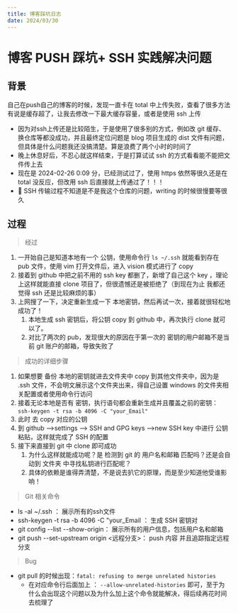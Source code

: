 ```yaml
---
title: 博客踩坑日志
date: 2024/03/30
---
```


# 博客 PUSH 踩坑+ SSH 实践解决问题

## 背景

自己在push自己的博客的时候，发现一直卡在 total 中上传失败，查看了很多方法有说是缓存超了，让我去修改一下最大缓存容量，或者是使用 ssh 上传

* 因为对ssh上传还是比较陌生，于是使用了很多别的方式，例如改 git 缓存、换仓库等都没成功，并且最终定位问题是 blog 项目生成的 dist 文件有问题，但具体是什么问题我还没搞清楚。算是浪费了两个小时的时间了
* 晚上休息好后，不忍心就这样结束，于是打算试试 ssh 的方式看看能不能把文件传上去
* 现在是 2024-02-26 0:09 分，已经测试过了，使用 https 依然等很久还是在 total 没反应，但改用 ssh 后直接就上传通过了！！！
* :rocket: SSH 传输过程不知道是不是我这个仓库的问题，writing 的时候很慢要等很久

## 过程

> 经过

1. 一开始自己是知道本地有一个 公钥，使用命令行 `ls ~/.ssh` 就能看到存在 pub 文件，使用 vim 打开文件后，进入 vision 模式进行了 copy
2. 接着到 github 中把之前不用的 ssh key 都删了，新增了自己这个 key ，理论上这样就能直接 clone 项目了，但很遗憾还是被拒绝了（到现在为止 我都还觉得 ssh 还是比较麻烦的事）
3. 上网搜了一下，决定重新生成一下 本地密钥，然后再试一次，接着就很轻松地成功了！
   1. 本地生成 ssh 密钥后，将公钥 copy 到 github 中，再次执行 clone 就可以了。
   2. 对比了两次的 pub，发现很大的原因在于第一次的 密钥的用户邮箱不是当前 git 账户的邮箱，导致失败了

> 成功的详细步骤

1. 如果想要 备份 本地的密钥就进去文件夹中 copy 到其他文件夹中，因为是 .ssh 文件，不会明文展示这个文件夹出来，得自己设置 windows 的文件夹相关配置或者使用命令行访问
2. 接着无论本地是否有 密钥，执行语句都会重新生成并且覆盖之前的密钥：`ssh-keygen -t rsa -b 4096 -C "your_Email"`
3. 此时 去 copy 对应的公钥
4. 到 github -->settings --> SSH and GPG keys -->new SSH key 中进行 公钥粘贴，这样就完成了 SSH 的配置
5. 接下来直接到 git 中 clone 即可成功
   1. 为什么这样就能成功呢？是 检测到 git 的 用户名和邮箱 匹配吗？还是会自动到 文件夹 中寻找私钥进行匹配呢？
   2. 具体的依赖是谁得弄清楚，不是说去扒它的原理，而是至少知道他受谁影响！

> Git 相关命令

*  ls -al ~/.ssh ： 展示所有的ssh文件
*  ssh-keygen -t rsa -b 4096 -C "your_Email ： 生成 SSH 密钥对
*  git config --list --show-origin： 展示所有的用户信息，包括用户名和邮箱
*  git push --set-upstream origin <远程分支>： push 内容 并且追踪指定远程分支

> Bug

* git pull 的时候出现：`fatal: refusing to merge unrelated histories ` 
  * 在对应命令行后面加上 ： `--allow-unrelated-histories` 即可，至于为什么会出现这个问题以及为什么加上这个命令就能解决，得后续再花时间去梳理了

